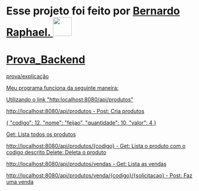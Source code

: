 
<h1> Esse projeto foi feito por <a  href="https://github.com/lcamaraol/">Bernardo <a, e pelo  href="https://github.com/flexxphael/">Raphael. <img  src="https://www.gamerview.com.br/wp-content/uploads/2019/12/dark-souls.gif" width="50px"></h1>


# Prova_Backend
prova/explicação

Meu programa funciona da seguinte maneira:

Utilizando o link "http:localhost:8080/api/produtos"

http://localhost:8080/api/produtos - 
Post: Cria produtos

{
       "codigo": 12,
       "nome": "feijao",
       "quantidade": 10,
       "valor": 4
}

Get: Lista todos os produtos

http://localhost:8080/api/produtos/{codigo} -
Get: Lista o produto com o codigo descrito
Delete: Deleta o produto

http://localhost:8080/api/produtos/vendas -
Get: Lista as vendas

http://localhost:8080/api/produtos/venda/{codigo}/{solicitacao} - 
Post: Faz uma venda

